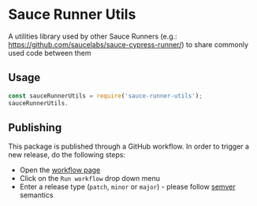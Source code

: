# Sauce Runner Utils

A utilities library used by other Sauce Runners (e.g.: https://github.com/saucelabs/sauce-cypress-runner/) to share commonly used code between them

## Usage

```javascript
const sauceRunnerUtils = require('sauce-runner-utils');
sauceRunnerUtils.
```

## Publishing

This package is published through a GitHub workflow. In order to trigger a new release, do the following steps:

* Open the [workflow page](https://github.com/saucelabs/sauce-runner-utils/actions/workflows/release.yml)
* Click on the `Run workflow` drop down menu
* Enter a release type (`patch`, `minor` or `major`) - please follow [semver](https://semver.org/) semantics